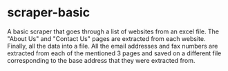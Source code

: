 # scraper-basic
A basic scraper that goes through a list of websites from an excel file. The "About Us" and "Contact Us" pages are extracted from each website. Finally, all the data into a file. All the email addresses and fax numbers are extracted from each of the mentioned 3 pages and saved on a different file corresponding to the base address that they were extracted from.
